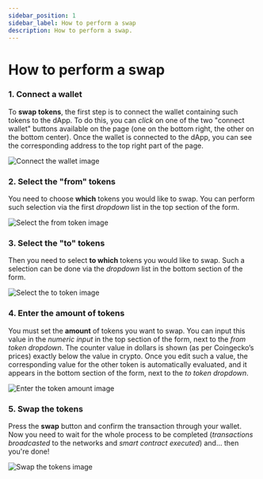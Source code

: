 ```yaml
---
sidebar_position: 1
sidebar_label: How to perform a swap
description: How to perform a swap.
---
```


# How to perform a swap

### 1. Connect a wallet

To **swap tokens**, the first step is to connect the wallet containing such 
tokens to the dApp. To do this, you can *click* on one of the two "connect
wallet" buttons available on the page (one on the bottom right, the other on
the bottom center). Once the wallet is connected to the dApp, you can see the 
corresponding address to the top right part of the page.

![Connect the wallet image](/img/user-guide/how-to-do-a-swap/connect-wallet.jpg "connect the wallet")

### 2. Select the "from" tokens

You need to choose **which** tokens you would like to swap. You can perform 
such selection via the first *dropdown* list in the top section of the form.

![Select the from token image](/img/user-guide/how-to-do-a-swap/from-token.jpg "select the from token")

### 3. Select the "to" tokens

Then you need to select **to which** tokens you would like to swap. Such a 
selection can be done via the *dropdown* list in the bottom section of the 
form.

![Select the to token image](/img/user-guide/how-to-do-a-swap/to-token.jpg "select the to token")

### 4. Enter the amount of tokens

You must set the **amount** of tokens you want to swap. You can input
this value in the *numeric input* in the top section of the form, next to the
*from token dropdown*. The counter value in dollars is shown (as per 
Coingecko’s prices) exactly below the value in crypto. Once you edit such a 
value, the corresponding value for the other token is automatically evaluated,
and it appears in the bottom section of the form, next to the *to token*
*dropdown*.

<!-- If you prefer to set the number of tokens to be received through the swap 
rather than the number of tokens to be swapped, you can set the amount in the 
bottom section of the form, next to the *to token dropdown*. This will 
automatically evaluate the corresponding value for the swapping "from" tokens. -->

![Enter the token amount image](/img/user-guide/how-to-do-a-swap/token-amount.jpg "enter the token amount")

### 5. Swap the tokens

Press the **swap** button and confirm the transaction through your wallet. Now 
you need to wait for the whole process to be completed (*transactions* 
*broadcasted* to the networks and *smart contract executed*) and... then you're
done!

![Swap the tokens image](/img/user-guide/how-to-do-a-swap/swap-tokens.jpg "swap the tokens")
